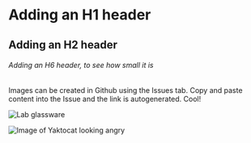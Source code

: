 # Adding an H1 header

## Adding an H2 header

###### Adding an H6 header, to see how small it is

Images can be created in Github using the Issues tab. Copy and paste content into the Issue and the link is autogenerated. Cool!

![Lab glassware](https://user-images.githubusercontent.com/118520930/219014242-c89a611e-4e80-4ce6-8f14-709000dda351.png)

![Image of Yaktocat looking angry](https://octodex.github.com/images/yaktocat.png)
